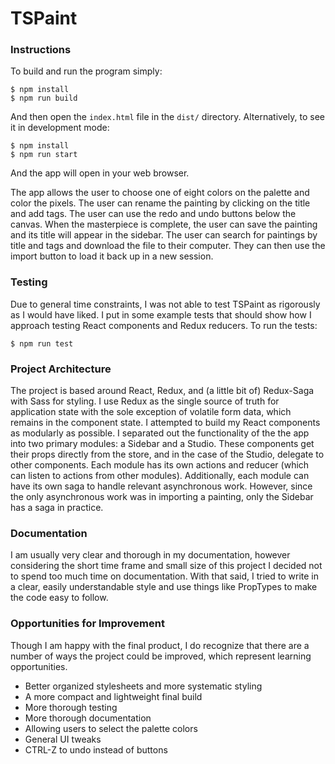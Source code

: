 # TSPaint

### Instructions
To build and run the program simply:
```
$ npm install
$ npm run build
```
And then open the `index.html` file in the `dist/` directory.
Alternatively, to see it in development mode:
```
$ npm install
$ npm run start
```
And the app will open in your web browser.

The app allows the user to choose one of eight colors on the palette and color the pixels. The user can rename the painting by clicking on the title and add tags. The user can use the redo and undo buttons below the canvas. When the masterpiece is complete, the user can save the painting and its title will appear in the sidebar. The user can search for paintings by title and tags and download the file to their computer. They can then use the import button to load it back up in a new session. 

### Testing
Due to general time constraints, I was not able to test TSPaint as rigorously as I would have liked. I put in some example tests that should show how I approach testing React components and Redux reducers. To run the tests:
```
$ npm run test
```

### Project Architecture
The project is based around React, Redux, and (a little bit of) Redux-Saga with Sass for styling. I use Redux as the single source of truth for application state with the sole exception of volatile form data, which remains in the component state. I attempted to build my React components as modularly as possible. I separated out the functionality of the the app into two primary modules: a Sidebar and a Studio. These components get their props directly from the store, and in the case of the Studio, delegate to other components. Each module has its own actions and reducer (which can listen to actions from other modules). Additionally, each module can have its own saga to handle relevant asynchronous work. However, since the only asynchronous work was in importing a painting, only the Sidebar has a saga in practice. 

### Documentation
I am usually very clear and thorough in my documentation, however considering the short time frame and small size of this project I decided not to spend too much time on documentation. With that said, I tried to write in a clear, easily understandable style and use things like PropTypes to make the code easy to follow.

### Opportunities for Improvement
Though I am happy with the final product, I do recognize that there are a number of ways the project could be improved, which represent learning opportunities.
* Better organized stylesheets and more systematic styling
* A more compact and lightweight final build
* More thorough testing
* More thorough documentation
* Allowing users to select the palette colors
* General UI tweaks
* CTRL-Z to undo instead of buttons
